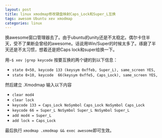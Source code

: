 ```yaml
---
layout: post
title: linux xmodmap修改键盘映射Caps_Lock和Super_L互换
tags: awesom Ubuntu xev xmodmap
categories: linux
---
```


换awesome窗口管理器去了。由于ubuntu的unity还是不太稳定。偶尔卡住半天，受不了果断会曾经的awesome。话说用Win/Super的时候太多了。琢磨了半天还是不太习惯，想着还是把Caps lock和super给换一下。

用`~$ xev |grep keycode` 按要互换的两个键的到以下信息：

+ `state 0×50, keycode 133 (keysym 0xffeb, Super_L), same_screen YES,`
+ `state 0×10, keycode  66(keysym 0xffe5, Caps_Lock), same_screen YES,`

然后建立 .Xmodmap 输入以下内容

+ `clear mod4`
+ `clear lock`
+ `keycode 133 = Caps_Lock NoSymbol Caps_Lock NoSymbol Caps_Lock`
+ `keycode 66 = Super_L NoSymbol Super_L NoSymbol Super_L`
+ `add mod4 = Super_L`
+ `add lock = Caps_Lock`

最后执行 `xmodmap .xmodmap && exec awesome`即可生效。


